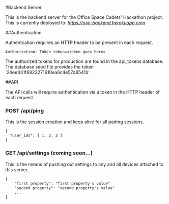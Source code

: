 #Backend Server

This is the backend server for the Office Space Cadets' Hackathon project. This is currently deployed to: *https://osc-backend.herokuapp.com*

##Authentication

Authentcation requires an HTTP header to be present in each request. 

    Authorization: Token token=<token goes here>

The authorized tokens for production are found in the api\_tokens database. The database seed file provides the token '24ee441f6823271610ea6c4e57d8541b'.

##API

The API calls will require authentication via a token in the HTTP header of each request.

### POST /api/ping

This is the session creation and keep alive for all pairing sessions.

    {
      "user_ids": [ 1, 2, 3 ]
    }


### GET /api/settings (coming soon...)

This is the means of pushing out settings to any and all devices attached to this server.

    {
    	"first property": "first property's value"
       	"second property": "second property's value"
    	...
    }

